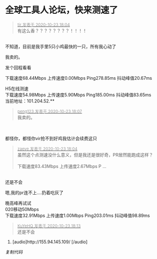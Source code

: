 # 全球工具人论坛，快来测速了


<div class="quote"><blockquote><font size="2"><a href="https://www.hostloc.com/forum.php?mod=redirect&amp;goto=findpost&amp;pid=9342291&amp;ptid=757696" target="_blank"><font color="#999999">tir 发表于 2020-10-23 18:04</font></a></font><br />
有这么香？？？？？？？？！！！！</blockquote></div><br />
不知道，目前是我手里5只小鸡最快的一只，所有我心动了<img src="static/image/smiley/yct/009.gif" smilieid="44" border="0" alt="" />

我卖的。

发个回程看看&nbsp;&nbsp;

下载速度68.44Mbps 上传速度0.00Mbps Ping278.85ms 抖动峰值20.67ms<img id="aimg_wY72A" onclick="zoom(this, this.src, 0, 0, 0)" class="zoom" src="https://cdn.jsdelivr.net/gh/hishis/forum-master/public/images/patch.gif" onmouseover="img_onmouseoverfunc(this)" onload="thumbImg(this)" border="0" alt="" />

H5在线测速<br />
下载速度54.98Mbps 上传速度5.90Mbps Ping185.00ms 抖动峰值83.65ms<br />
当前地址：101.204.52.**

<div class="quote"><blockquote><font size="2"><a href="https://www.hostloc.com/forum.php?mod=redirect&amp;goto=findpost&amp;pid=9342313&amp;ptid=757696" target="_blank"><font color="#999999">peng123 发表于 2020-10-23 18:07</font></a></font><br />
我卖的。</blockquote></div><br />
<br />
都怪你，都怪你<img src="static/image/smiley/yct/022.gif" smilieid="42" border="0" alt="" />vir抢不到好鸡我估计会续费这只

<div class="quote"><blockquote><font size="2"><a href="https://www.hostloc.com/forum.php?mod=redirect&amp;goto=findpost&amp;pid=9342290&amp;ptid=757696" target="_blank"><font color="#999999">zaeve 发表于 2020-10-23 18:04</font></a></font><br />
虽然这个点测速没什么意义，但是我还是很好奇，PR居然能跑成这样？<br />
<br />
下载速度83.43Mbps 上传速度2.67Mbps P ...</blockquote></div><br />
还是不会<img src="static/image/smiley/yct/002.gif" smilieid="30" border="0" alt="" />

嗯,我的pr连不上....扔着吃灰了

晚高峰再试试<br />
020移动50Mbps<br />
下载速度32.91Mbps 上传速度1.00Mbps Ping203.01ms 抖动峰值98.89ms

<div class="quote"><blockquote><font size="2"><a href="https://www.hostloc.com/forum.php?mod=redirect&amp;goto=findpost&amp;pid=9342365&amp;ptid=757696" target="_blank"><font color="#999999">KuYeHQ 发表于 2020-10-23 18:13</font></a></font><br />
还是不会</blockquote></div><div class="blockcode"><div id="code_GV8"><ol><li>[audio]http://155.94.145.109/ [/audio]</ol></div><em onclick="copycode($('code_GV8'));">复制代码</em></div><img id="aimg_lZx8x" onclick="zoom(this, this.src, 0, 0, 0)" class="zoom" src="https://cdn.jsdelivr.net/gh/hishis/forum-master/public/images/patch.gif" onmouseover="img_onmouseoverfunc(this)" onload="thumbImg(this)" border="0" alt="" />
